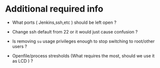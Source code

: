 # Additional required info

* What ports ( Jenkins,ssh,etc ) should be left open ?

* Change ssh default from 22 or it would just cause confusion ?

* Is removing `su` usage privileges enough to stop switching to root/other users ?

* Openfile/process stresholds (What requires the most, should we use it as LCD ) ?